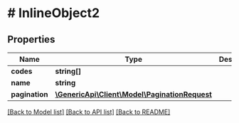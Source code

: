 # # InlineObject2

## Properties

Name | Type | Description | Notes
------------ | ------------- | ------------- | -------------
**codes** | **string[]** |  | [optional] 
**name** | **string** |  | [optional] 
**pagination** | [**\GenericApi\Client\Model\PaginationRequest**](PaginationRequest.md) |  | [optional] 

[[Back to Model list]](../../README.md#documentation-for-models) [[Back to API list]](../../README.md#documentation-for-api-endpoints) [[Back to README]](../../README.md)


